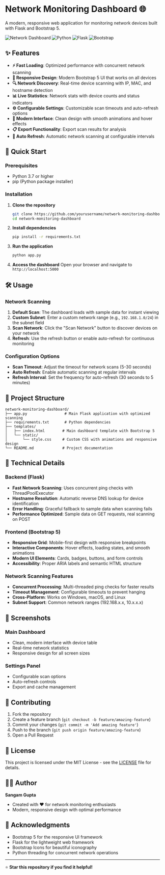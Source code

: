 # Network Monitoring Dashboard 🌐

A modern, responsive web application for monitoring network devices built with Flask and Bootstrap 5.

![Network Dashboard](https://img.shields.io/badge/Status-Active-brightgreen)
![Python](https://img.shields.io/badge/Python-3.7+-blue)
![Flask](https://img.shields.io/badge/Flask-2.0+-red)
![Bootstrap](https://img.shields.io/badge/Bootstrap-5.3-purple)

## ✨ Features

- **⚡ Fast Loading**: Optimized performance with concurrent network scanning
- **📱 Responsive Design**: Modern Bootstrap 5 UI that works on all devices
- **🔍 Network Discovery**: Real-time device scanning with IP, MAC, and hostname detection
- **📊 Live Statistics**: Network stats with device counts and status indicators
- **⚙️ Configurable Settings**: Customizable scan timeouts and auto-refresh options
- **🎨 Modern Interface**: Clean design with smooth animations and hover effects
- **📋 Export Functionality**: Export scan results for analysis
- **🔄 Auto Refresh**: Automatic network scanning at configurable intervals

## 🚀 Quick Start

### Prerequisites

- Python 3.7 or higher
- pip (Python package installer)

### Installation

1. **Clone the repository**
   ```bash
   git clone https://github.com/yourusername/network-monitoring-dashboard.git
   cd network-monitoring-dashboard
   ```

2. **Install dependencies**
   ```bash
   pip install -r requirements.txt
   ```

3. **Run the application**
   ```bash
   python app.py
   ```

4. **Access the dashboard**
   Open your browser and navigate to `http://localhost:5000`

## 🛠️ Usage

### Network Scanning

1. **Default Scan**: The dashboard loads with sample data for instant viewing
2. **Custom Subnet**: Enter a custom network range (e.g., `192.168.1.0/24`) in the subnet field
3. **Scan Network**: Click the "Scan Network" button to discover devices on your network
4. **Refresh**: Use the refresh button or enable auto-refresh for continuous monitoring

### Configuration Options

- **Scan Timeout**: Adjust the timeout for network scans (5-30 seconds)
- **Auto Refresh**: Enable automatic scanning at regular intervals
- **Refresh Interval**: Set the frequency for auto-refresh (30 seconds to 5 minutes)

## 📁 Project Structure

```
network-monitoring-dashboard/
├── app.py                 # Main Flask application with optimized scanning
├── requirements.txt       # Python dependencies
├── templates/
│   ├── index.html        # Main dashboard template with Bootstrap 5
│   └── static/
│       └── style.css     # Custom CSS with animations and responsive design
└── README.md             # Project documentation
```

## 🔧 Technical Details

### Backend (Flask)
- **Fast Network Scanning**: Uses concurrent ping checks with ThreadPoolExecutor
- **Hostname Resolution**: Automatic reverse DNS lookup for device identification
- **Error Handling**: Graceful fallback to sample data when scanning fails
- **Performance Optimized**: Sample data on GET requests, real scanning on POST

### Frontend (Bootstrap 5)
- **Responsive Grid**: Mobile-first design with responsive breakpoints
- **Interactive Components**: Hover effects, loading states, and smooth animations
- **Modern UI Elements**: Cards, badges, buttons, and form controls
- **Accessibility**: Proper ARIA labels and semantic HTML structure

### Network Scanning Features
- **Concurrent Processing**: Multi-threaded ping checks for faster results
- **Timeout Management**: Configurable timeouts to prevent hanging
- **Cross-Platform**: Works on Windows, macOS, and Linux
- **Subnet Support**: Common network ranges (192.168.x.x, 10.x.x.x)

## 🎨 Screenshots

### Main Dashboard
- Clean, modern interface with device table
- Real-time network statistics
- Responsive design for all screen sizes

### Settings Panel
- Configurable scan options
- Auto-refresh controls
- Export and cache management

## 🤝 Contributing

1. Fork the repository
2. Create a feature branch (`git checkout -b feature/amazing-feature`)
3. Commit your changes (`git commit -m 'Add amazing feature'`)
4. Push to the branch (`git push origin feature/amazing-feature`)
5. Open a Pull Request

## 📝 License

This project is licensed under the MIT License - see the [LICENSE](LICENSE) file for details.

## 👨‍💻 Author

**Sangam Gupta**
- Created with ❤️ for network monitoring enthusiasts
- Modern, responsive design with optimal performance

## 🙏 Acknowledgments

- Bootstrap 5 for the responsive UI framework
- Flask for the lightweight web framework
- Bootstrap Icons for beautiful iconography
- Python threading for concurrent network operations

---

⭐ **Star this repository if you find it helpful!**

